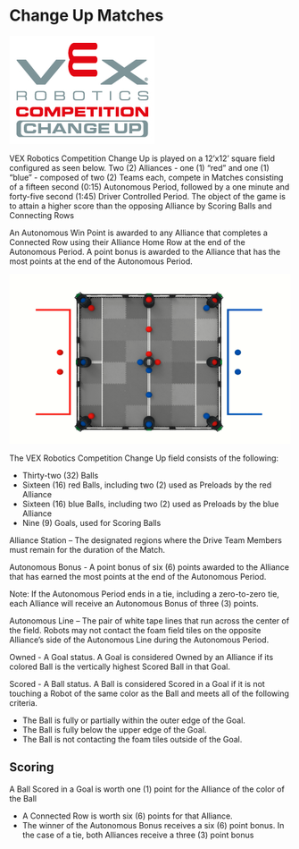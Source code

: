 # Change Up Matches

![changeup](./images/VRCChangeUp-1000px.jpg)

VEX Robotics Competition Change Up is played on a 12’x12’ square field configured as seen below. Two (2) Alliances - one (1) “red” and one (1) “blue” - composed of two (2) Teams each, compete in Matches consisting of a fifteen second (0:15) Autonomous Period, followed by a one minute and forty-five second (1:45) Driver Controlled Period. The object of the game is to attain a higher score than the opposing Alliance by Scoring Balls and Connecting Rows

An Autonomous Win Point is awarded to any Alliance that completes a Connected Row using their Alliance Home Row at the end of the Autonomous Period.
A point bonus is awarded to the Alliance that has the most points at the end of the Autonomous Period.

![changeup](./images/matchfield.png)

The VEX Robotics Competition Change Up field consists of the following:

* Thirty-two (32) Balls
* Sixteen (16) red Balls, including two (2) used as Preloads by the red Alliance
* Sixteen (16) blue Balls, including two (2) used as Preloads by the blue Alliance
* Nine (9) Goals, used for Scoring Balls

Alliance Station – The designated regions where the Drive Team Members must remain for the duration of the Match.

Autonomous Bonus - A point bonus of six (6) points awarded to the Alliance that has earned the most points at the end of the Autonomous Period.

Note: If the Autonomous Period ends in a tie, including a zero-to-zero tie, each Alliance will receive an Autonomous Bonus of three (3) points.

Autonomous Line – The pair of white tape lines that run across the center of the field. Robots may not contact the foam field tiles on the opposite Alliance’s side of the Autonomous Line during the Autonomous Period.

Owned - A Goal status. A Goal is considered Owned by an Alliance if its colored Ball is the vertically highest Scored Ball in that Goal.

Scored - A Ball status. A Ball is considered Scored in a Goal if it is not touching a Robot of the same color as the Ball and meets all of the following criteria.

* The Ball is fully or partially within the outer edge of the Goal.
* The Ball is fully below the upper edge of the Goal.
* The Ball is not contacting the foam tiles outside of the Goal.

## Scoring

A Ball Scored in a Goal is worth one (1) point for the Alliance of the color of the Ball

* A Connected Row is worth six (6) points for that Alliance.
* The winner of the Autonomous Bonus receives a six (6) point bonus. In the case of a tie, both Alliances receive a three (3) point bonus
